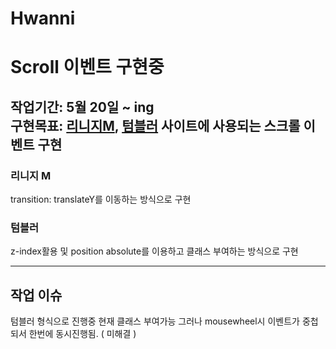 # Hwanni

# Scroll 이벤트 구현중  

작업기간: 5월 20일 ~ ing  
구현목표: [리니지M](https://lineagem.plaync.com/), [텀블러](https://www.tumblr.com/) 사이트에 사용되는 스크롤 이벤트 구현  
---
### 리니지 M  

transition: translateY를 이동하는 방식으로 구현  

### 텀블러  

z-index활용 및 position absolute를 이용하고 클래스 부여하는 방식으로 구현  

---  

## 작업 이슈  

텀블러 형식으로 진행중 현재 클래스 부여가능 그러나 mousewheel시 이벤트가 중첩되서 한번에 동시진행됨. ( 미해결 )

